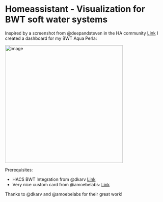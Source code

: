 # Homeassistant - Visualization for BWT soft water systems
Inspired by a screenshot from @deepandsteven in the HA community [Link](https://community.home-assistant.io/t/bwt-best-water-tech-nology-support/270745/119?page=2) I created a dashboard for my BWT Aqua Perla:

<img width="383" alt="image" src="https://github.com/Naboo2604/homeassistant/assets/13333609/99e88484-b306-4312-963b-49739a92ffbd">

Prerequisites:
- HACS BWT Integration from @dkarv [Link](https://github.com/dkarv)
- Very nice custom card from @amoebelabs: [Link](https://github.com/AmoebeLabs/flex-horseshoe-card)

Thanks to @dkarv and @amoebelabs for their great work!
